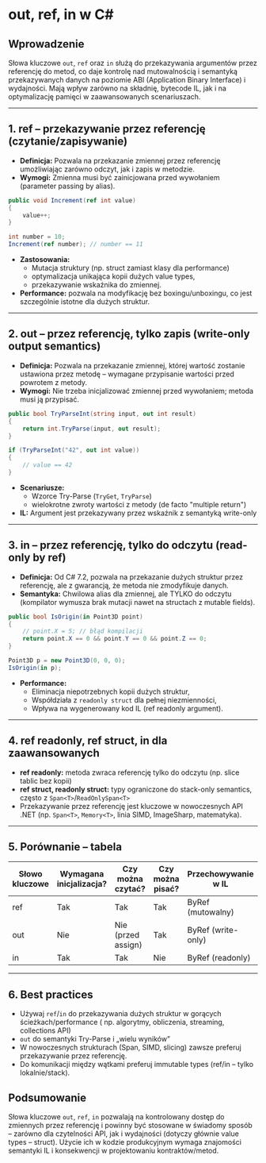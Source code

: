 # out, ref, in w C#

## Wprowadzenie
Słowa kluczowe `out`, `ref` oraz `in` służą do przekazywania argumentów przez referencję do metod, co daje kontrolę nad mutowalnością i semantyką przekazywanych danych na poziomie ABI (Application Binary Interface) i wydajności. Mają wpływ zarówno na składnię, bytecode IL, jak i na optymalizację pamięci w zaawansowanych scenariuszach.

---

## 1. ref – przekazywanie przez referencję (czytanie/zapisywanie)

- **Definicja:** Pozwala na przekazanie zmiennej przez referencję umożliwiając zarówno odczyt, jak i zapis w metodzie.
- **Wymogi:** Zmienna musi być zainicjowana przed wywołaniem (parameter passing by alias).

```csharp
public void Increment(ref int value)
{
    value++;
}

int number = 10;
Increment(ref number); // number == 11
```

- **Zastosowania:**
  - Mutacja struktury (np. struct zamiast klasy dla performance)
  - optymalizacja unikająca kopii dużych value types,
  - przekazywanie wskaźnika do zmiennej.
- **Performance:** pozwala na modyfikację bez boxingu/unboxingu, co jest szczególnie istotne dla dużych struktur.

---

## 2. out – przez referencję, tylko zapis (write-only output semantics)

- **Definicja:** Pozwala na przekazanie zmiennej, której wartość zostanie ustawiona przez metodę – wymagane przypisanie wartości przed powrotem z metody.
- **Wymogi:** Nie trzeba inicjalizować zmiennej przed wywołaniem; metoda musi ją przypisać.

```csharp
public bool TryParseInt(string input, out int result)
{
    return int.TryParse(input, out result);
}

if (TryParseInt("42", out int value))
{
    // value == 42
}
```

- **Scenariusze:**
  - Wzorce Try-Parse (`TryGet`, `TryParse`)
  - wielokrotne zwroty wartości z metody (de facto "multiple return")
- **IL:** Argument jest przekazywany przez wskaźnik z semantyką write-only

---

## 3. in – przez referencję, tylko do odczytu (read-only by ref)

- **Definicja:** Od C# 7.2, pozwala na przekazanie dużych struktur przez referencję, ale z gwarancją, że metoda nie zmodyfikuje danych.
- **Semantyka:** Chwilowa alias dla zmiennej, ale TYLKO do odczytu (kompilator wymusza brak mutacji nawet na structach z mutable fields).

```csharp
public bool IsOrigin(in Point3D point)
{
    // point.X = 5; // błąd kompilacji
    return point.X == 0 && point.Y == 0 && point.Z == 0;
}

Point3D p = new Point3D(0, 0, 0);
IsOrigin(in p);
```

- **Performance:**
  - Eliminacja niepotrzebnych kopii dużych struktur,
  - Współdziała z `readonly struct` dla pełnej niezmienności,
  - Wpływa na wygenerowany kod IL (ref readonly argument).

---

## 4. ref readonly, ref struct, in dla zaawansowanych

- **ref readonly:** metoda zwraca referencję tylko do odczytu (np. slice tablic bez kopii)
- **ref struct, readonly struct:** typy ograniczone do stack-only semantics, często z `Span<T>`/`ReadOnlySpan<T>`
- Przekazywanie przez referencję jest kluczowe w nowoczesnych API .NET (np. `Span<T>`, `Memory<T>`, linia SIMD, ImageSharp, matematyka).

---

## 5. Porównanie – tabela

| Słowo kluczowe | Wymagana inicjalizacja? | Czy można czytać? | Czy można pisać? | Przechowywanie w IL |
|----------------|------------------------|------------------|------------------|---------------------|
| ref            | Tak                    | Tak              | Tak              | ByRef (mutowalny)   |
| out            | Nie                    | Nie (przed assign)| Tak              | ByRef (write-only)  |
| in             | Tak                    | Tak              | Nie              | ByRef (readonly)    |


---

## 6. Best practices
- Używaj `ref`/`in` do przekazywania dużych struktur w gorących ścieżkach/performance (
np. algorytmy, obliczenia, streaming, collections API)
- `out` do semantyki Try-Parse i „wielu wyników”
- W nowoczesnych strukturach (Span, SIMD, slicing) zawsze preferuj przekazywanie przez referencję.
- Do komunikacji między wątkami preferuj immutable types (ref/in – tylko lokalnie/stack).

## Podsumowanie
Słowa kluczowe `out`, `ref`, `in` pozwalają na kontrolowany dostęp do zmiennych przez referencję i powinny być stosowane w świadomy sposób – zarówno dla czytelności API, jak i wydajności (dotyczy głównie value types – struct). Użycie ich w kodzie produkcyjnym wymaga znajomości semantyki IL i konsekwencji w projektowaniu kontraktów/metod.